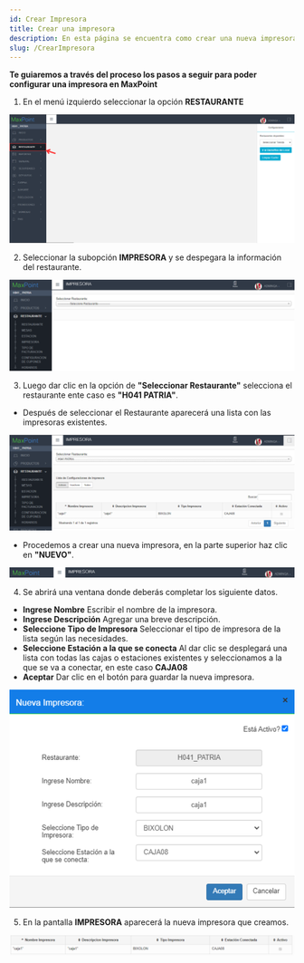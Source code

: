 ```yaml
---
id: Crear Impresora
title: Crear una impresora
description: En esta página se encuentra como crear una nueva impresora
slug: /CrearImpresora
---
```

**Te guiaremos a través del proceso los pasos a seguir para poder configurar una impresora en MaxPoint**

1. En el menú izquierdo seleccionar la opción **RESTAURANTE**

![Seleccionar Cadena](../../img/Menu-Izquierdo-Restaurante.png)

2. Seleccionar la subopción **IMPRESORA** y se despegara la información del restaurante.

 ![Subopción Impresora](../../img/Subopcion-Impresora.png)  

3. Luego dar clic en la opción de **"Seleccionar Restaurante"**  selecciona el restaurante ente caso es **"H041 PATRIA"**.
 - Después de seleccionar el Restaurante aparecerá una lista con las impresoras existentes.

 ![Impresoras existentes](../../img/Impresoras-existentes.png)

 - Procedemos a crear una nueva impresora, en la parte superior haz clic en **"NUEVO"**.

![Crear-Estación](../../img/Crear-Impresora.png)

4. Se abrirá una ventana donde deberás completar los siguiente datos.

 - **Ingrese Nombre** Escribir el nombre de la impresora.
- **Ingrese Descripción**  Agregar una breve descripción.
- **Seleccione Tipo de Impresora** Seleccionar el tipo de impresora de la lista según las necesidades.
- **Seleccione Estación a la que se conecta** Al dar clic se desplegará una lista con todas las cajas o estaciones existentes y seleccionamos a la que se va a conectar, en este caso **CAJA08**
- **Aceptar** Dar clic en el botón para guardar la nueva impresora.

![Nueva-Impresora](../../img/Nueva-Impresora.png)

5. En la pantalla **IMPRESORA** aparecerá la nueva impresora que creamos.

![Impresora-Creada](../../img/Impresora-Creada.png)